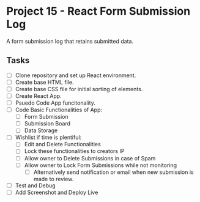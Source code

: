 # Project 15 - React Form Submission Log
A form submission log that retains submitted data.

## Tasks

- [ ] Clone repository and set up React environment.
- [ ] Create base HTML file.
- [ ] Create base CSS file for initial sorting of elements.
- [ ] Create React App.
- [ ] Psuedo Code App funcitonality.
- [ ] Code Basic Functionalities of App:
  - [ ] Form Submission
  - [ ] Submission Board
  - [ ] Data Storage
- [ ] Wishlist if time is plentiful:
  - [ ] Edit and Delete Functionalities
  - [ ] Lock these functionalities to creators IP
  - [ ] Allow owner to Delete Submissions in case of Spam
  - [ ] Allow owner to Lock Form Submissions while not monitoring
    - [ ] Alternatively send notification or email when new submission is made to review.
- [ ] Test and Debug
- [ ] Add Screenshot and Deploy Live
